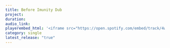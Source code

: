 ```yaml
---
title: Before Imunity Dub
project:
duration:
audio_link:
playerembed_html: '<iframe src="https://open.spotify.com/embed/track/4wSt2cquqVsDSg9FAyKo6i" width="300" height="80" frameborder="0" allowtransparency="true" allow="encrypted-media"></iframe>'
category: single
latest_release: "true"
---
```


